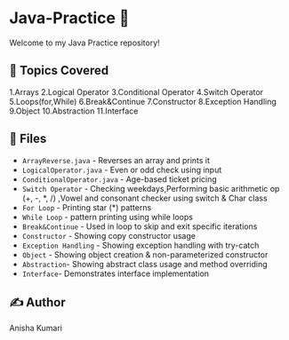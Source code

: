 # Java-Practice 🚀

Welcome to my Java Practice repository!

## 📌 Topics Covered
1.Arrays
2.Logical Operator
3.Conditional Operator
4.Switch Operator
5.Loops(for,While)
6.Break&Continue
7.Constructor
8.Exception Handling
9.Object
10.Abstraction
11.Interface


## 📁 Files
- `ArrayReverse.java` - Reverses an array and prints it
- `LogicalOperator.java` - Even or odd check using input
- `ConditionalOperator.java` - Age-based ticket pricing
- `Switch Operator` - Checking weekdays,Performing basic arithmetic op (+, -, *, /) ,Vowel and consonant checker using switch & Char class
- `For Loop` - Printing star (*) patterns
- `While Loop` - pattern printing using while loops
- `Break&Continue` - Used in loop to skip and exit specific iterations
- `Constructor` - Showing copy constructor usage
- `Exception Handling` - Showing exception handling with try-catch
- `Object` - Showing object creation & non-parameterized constructor
- `Abstraction`- Showing abstract class usage and method overriding
- `Interface`- Demonstrates interface implementation

## ✍️ Author
Anisha Kumari
